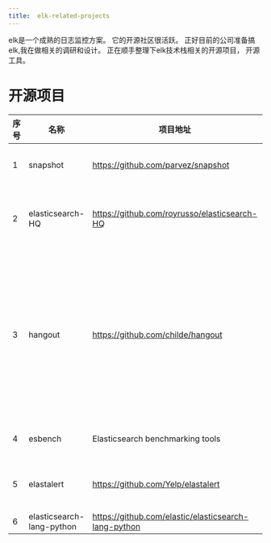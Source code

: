 ```yaml
---
title:  elk-related-projects
---
```


elk是一个成熟的日志监控方案。 它的开源社区很活跃。 正好目前的公司准备搞elk,我在做相关的调研和设计。 正在顺手整理下elk技术栈相关的开源项目， 开源工具。 

#  开源项目
|序号|名称|项目地址|简介|
| ----- | ----- | -----  | -----  |
|     1   |   snapshot |     https://github.com/parvez/snapshot   |    Scheduled Report Generation for ElasticSearch Kibana / Grafana! |
|     2|   elasticsearch-HQ |     https://github.com/royrusso/elasticsearch-HQ   |    Monitoring and Management Web Application for ElasticSearch instances and clusters.    |
|    3   |  hangout  |     https://github.com/childe/hangout   |      用java实现一下Logstash的几个常用input/filter/output, 用一个典型配置做测试, 包括Grok Date AddField If条件判断等, 吞吐量是Logstash的5倍左右 .不压测吞吐量, 正常消费的情况下, CPU使用率大概是Logstash的50%到25%.  |
|     4   | esbench   |     Elasticsearch benchmarking tools   |     es 基准测试工具， 非官方， python语言编写   |
|     5   |  elastalert  |    https://github.com/Yelp/elastalert    |    Yelp开源的es告警工具，为es的数据配置告警规则 ， python语言编写   |
|     6   |   elasticsearch-lang-python |    https://github.com/elastic/elasticsearch-lang-python    |       python 插件 for es |
